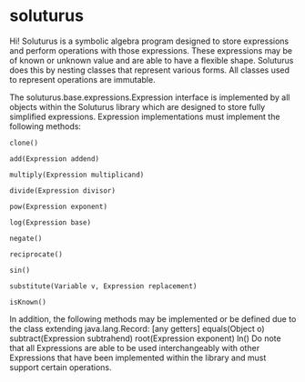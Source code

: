 # soluturus
Hi!
Soluturus is a symbolic algebra program designed to store expressions and perform operations with those expressions.  These expressions may be of known or unknown value and are able to have a flexible shape.  Soluturus does this by nesting classes that represent various forms.  All classes used to represent operations are immutable.

The soluturus.base.expressions.Expression interface is implemented by all objects within the Soluturus library which are designed to store fully simplified expressions. Expression implementations must implement the following methods:

	clone()
	
	add(Expression addend)
	
	multiply(Expression multiplicand)
	
	divide(Expression divisor)
	
	pow(Expression exponent)
	
	log(Expression base)
	
	negate()
	
	reciprocate()
	
	sin()
	
	substitute(Variable v, Expression replacement)
	
	isKnown()
	
In addition, the following methods may be implemented or be defined due to the class extending java.lang.Record:
	[any getters]
	equals(Object o)
	subtract(Expression subtrahend)
	root(Expression exponent)
	ln()
Do note that all Expressions are able to be used interchangeably with other Expressions that have been implemented within the library and must support certain operations.

